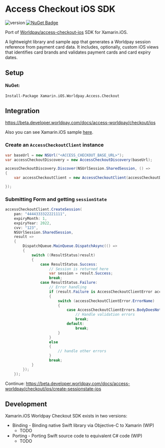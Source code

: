# Access Checkout iOS SDK

![version](http://img.shields.io/badge/original-v1.2.1-brightgreen.svg?style=flat)
[![NuGet Badge](https://buildstats.info/nuget/Xamarin.iOS.Worldpay.Access.Checkout?includePreReleases=true)](https://www.nuget.org/packages/Xamarin.iOS.Worldpay.Access.Checkout/)

Port of [Worldpay/access-checkout-ios](https://github.com/Worldpay/access-checkout-ios) SDK for Xamarin.iOS.

A lightweight library and sample app that generates a Worldpay session reference from payment card data.
It includes, optionally, custom iOS views that identifies card brands and validates payment cards and card expiry dates.

## Setup

#### NuGet:

```
Install-Package Xamarin.iOS.Worldpay.Access.Checkout
```

## Integration

https://beta.developer.worldpay.com/docs/access-worldpay/checkout/ios

Also you can see Xamarin.iOS sample [here](samples/Porting/).

### Create an `AccessCheckoutClient` instance

```cs
var baseUrl = new NSUrl("<ACCESS_CHECKOUT_BASE_URL>");
var accessCheckoutDiscovery = new AccessCheckoutDiscovery(baseUrl);

accessCheckoutDiscovery.Discover(NSUrlSession.SharedSession, () =>
{
    var accessCheckoutClient = new AccessCheckoutClient(accessCheckoutDiscovery, "<MERCHANT_ID>");

});
```

### Submitting Form and getting `sessionState`

```cs
accessCheckoutClient.CreateSession(
    pan: "4444333322221111",
    expiryMonth: 1,
    expiryYear: 2022,
    cvv: "123",
    NSUrlSession.SharedSession,
    result =>
    {
        DispatchQueue.MainQueue.DispatchAsync(() =>
        {
            switch ((ResultStatus)result)
            {
                case ResultStatus.Success:
                    // Session is returned here
                    var session = result.Success;
                    break;
                case ResultStatus.Failure:
                    // Error handling
                    if (result.Failure is AccessCheckoutClientError accessCheckoutClientError)
                    {
                        switch (accessCheckoutClientError.ErrorName)
                        {
                            case AccessCheckoutClientErrors.BodyDoesNotMatchSchema:
                                // Handle validation errors
                                break;
                            default:
                                break;
                        }
                    }
                    else
                    {
                        // handle other errors
                    }
                    break;
            }
        });
    });
```

Continue: https://beta.developer.worldpay.com/docs/access-worldpay/checkout/ios/create-sessionstate-ios

## Development

Xamarin.iOS Worldpay Checkout SDK exists in two versions:

- Binding - Binding native Swift library via Objective-C to Xamarin (WIP)
  - TODO
- Porting - Porting Swift source code to equivalent C# code (WIP)
  - TODO
